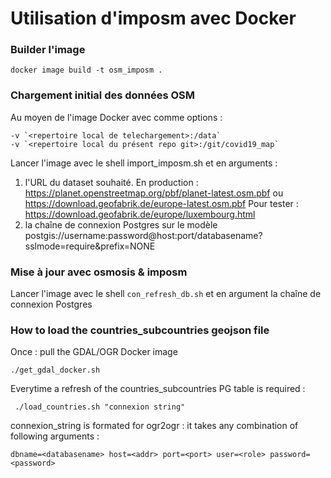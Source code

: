 # Utilisation d'imposm avec Docker

### Builder l'image

    docker image build -t osm_imposm .

### Chargement initial des données OSM

Au moyen de l'image Docker avec comme options :

    -v `<repertoire local de telechargement>:/data`
    -v `<repertoire local du présent repo git>:/git/covid19_map`

Lancer l'image avec le shell import_imposm.sh et en arguments :
1. l'URL du dataset souhaité.
    En production : https://planet.openstreetmap.org/pbf/planet-latest.osm.pbf ou https://download.geofabrik.de/europe-latest.osm.pbf
    Pour tester : https://download.geofabrik.de/europe/luxembourg.html
2. la chaîne de connexion Postgres sur le modèle postgis://username:password@host:port/databasename?sslmode=require&prefix=NONE

### Mise à jour avec osmosis & imposm

Lancer l'image avec le shell `con_refresh_db.sh` et en argument la chaîne de connexion Postgres

### How to load the countries_subcountries geojson file

Once : pull the GDAL/OGR Docker image

    ./get_gdal_docker.sh

Everytime a refresh of the countries_subcountries PG table is required :

     ./load_countries.sh "connexion string"

connexion_string is formated for ogr2ogr : it takes any combination of following arguments :

    dbname=<databasename> host=<addr> port=<port> user=<role> password=<password>
